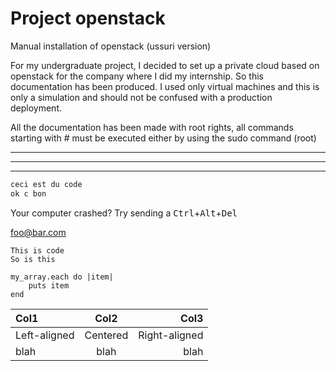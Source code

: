 # Project openstack
Manual installation of openstack (ussuri version)


For my undergraduate project, I decided to set up a private cloud based on openstack for the company where I did my internship. So this documentation has been produced. I used only virtual machines and this is only a simulation and should not be confused with a production deployment. 


All the documentation has been made with root rights, all commands starting with # must be executed either by using the sudo command (root) 

---
- - -
****************

```ruby
ceci est du code 
ok c bon 
```

Your computer crashed? Try sending a
<kbd>Ctrl</kbd>+<kbd>Alt</kbd>+<kbd>Del</kbd>

<foo@bar.com>

    This is code
    So is this
    
    my_array.each do |item|
        puts item
    end
    
    
| Col1         | Col2     | Col3          |
| :----------- | :------: | ------------: |
| Left-aligned | Centered | Right-aligned |
| blah         | blah     | blah          |



